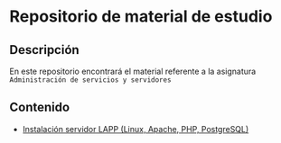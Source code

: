 # Repositorio de material de estudio

## Descripción

En este repositorio encontrará el material referente a la asignatura `Administración de servicios y servidores`

## Contenido

- [Instalación servidor LAPP (Linux, Apache, PHP, PostgreSQL)](./guia_1/guia_1.md)
